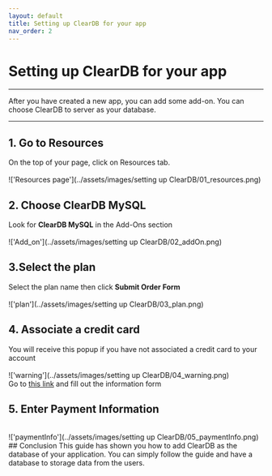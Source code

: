 ```yaml
---
layout: default
title: Setting up ClearDB for your app
nav_order: 2
---
```


# Setting up ClearDB for your app
******

After you have created a new app, you can add some add-on. You can choose ClearDB to server as your database.

******

## 1. Go to Resources

On the top of your page, click on Resources tab.
<br>
<br>
!['Resources page'](../assets/images/setting up ClearDB/01_resources.png)
<br>

## 2. Choose ClearDB MySQL

Look for **ClearDB MySQL** in the Add-Ons section
<br>
<br>
!['Add_on'](../assets/images/setting up ClearDB/02_addOn.png)
<br>

## 3.Select the plan

Select the plan name then click **Submit Order Form**
<br>
<br>
!['plan'](../assets/images/setting up ClearDB/03_plan.png)
<br>

## 4. Associate a credit card

You will receive this popup if you have not associated a credit card to your account
<br>
<br>
!['warning'](../assets/images/setting up ClearDB/04_warning.png)
<br>
Go to [this link](https://heroku.com/verify) and fill out the information form
<br>

## 5. Enter Payment Information
<br>
!['paymentInfo'](../assets/images/setting up ClearDB/05_paymentInfo.png)
<br>
## Conclusion
This guide has shown you how to add ClearDB as the database of your application. You can simply follow the guide and have a database to storage data from the users.
